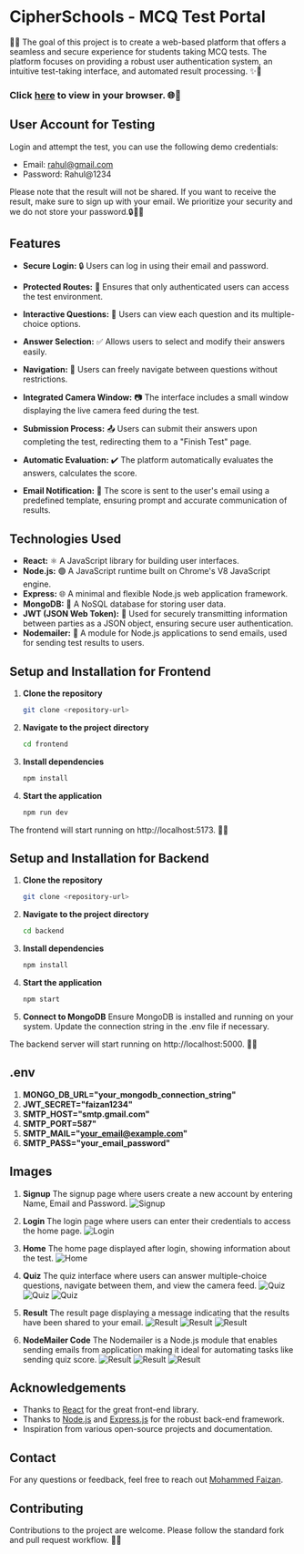 # CipherSchools - MCQ Test Portal

🌟✨ The goal of this project is to create a web-based platform that offers a seamless and secure experience for students taking MCQ tests. The platform focuses on providing a robust user authentication system, an intuitive test-taking interface, and automated result processing. ✨🌟

### Click  [here](link) to view in your browser. 🌐👀

## User Account for Testing

Login and attempt the test, you can use the following demo credentials:

- Email: rahul@gmail.com
- Password: Rahul@1234

Please note that the result will not be shared. If you want to receive the result, make sure to sign up with your email. We prioritize your security and we do not store your password.🔒📧✨




## Features

- **Secure Login:** 🔒 Users can log in using their email and password.
- **Protected Routes:** 🚧 Ensures that only authenticated users can access the test environment.

- **Interactive Questions:** 📝 Users can view each question and its multiple-choice options.
- **Answer Selection:** ✅ Allows users to select and modify their answers easily.
- **Navigation:** 🚀 Users can freely navigate between questions without restrictions.
- **Integrated Camera Window:** 📷 The interface includes a small window displaying the live camera feed during the test.

- **Submission Process:** 📤 Users can submit their answers upon completing the test, redirecting them to a "Finish Test" page.
- **Automatic Evaluation:** ✔️ The platform automatically evaluates the answers, calculates the score.
- **Email Notification:** 📧 The score is sent to the user's email using a predefined template, ensuring prompt and accurate communication of results.

## Technologies Used

- **React:** ⚛️ A JavaScript library for building user interfaces.
- **Node.js:** 🟢 A JavaScript runtime built on Chrome's V8 JavaScript engine.
- **Express:** 🌐 A minimal and flexible Node.js web application framework.
- **MongoDB:** 🍃 A NoSQL database for storing user data. 
- **JWT (JSON Web Token):** 🔐 Used for securely transmitting information between parties as a JSON object, ensuring secure user authentication.
- **Nodemailer:** 📨 A module for Node.js applications to send emails, used for sending test results to users.

## Setup and Installation for Frontend

1. **Clone the repository**
    ```bash
    git clone <repository-url>
2. **Navigate to the project directory**

    ```bash
    cd frontend
3. **Install dependencies**

    ```bash
    npm install 
4. **Start the application**

    ```bash
    npm run dev
    
The frontend will start running on http://localhost:5173. 🚀🌐

## Setup and Installation for Backend

1. **Clone the repository**
    ```bash
    git clone <repository-url>
2. **Navigate to the project directory**

    ```bash
    cd backend
3. **Install dependencies**

    ```bash
    npm install 
4. **Start the application**

    ```bash
    npm start 
5. **Connect to MongoDB**
    Ensure MongoDB is installed and running on your system. Update the connection string in the .env file if necessary.
    
The backend server will start running on http://localhost:5000. 🚀🌐

## .env
1. **MONGO_DB_URL="your_mongodb_connection_string"**
2. **JWT_SECRET="faizan1234"**
3. **SMTP_HOST="smtp.gmail.com"**
4. **SMTP_PORT=587"**
5. **SMTP_MAIL="your_email@example.com"**
6. **SMTP_PASS="your_email_password"**

## Images

1. **Signup**
    The signup page where users create a new account by entering Name, Email and Password.
    ![Signup](./public/images/signup.png)

2. **Login**
    The login page where users can enter their credentials to access the home page.
    ![Login](./public/images/login.png)

3. **Home**
    The home page displayed after login, showing information about the test.
    ![Home](./public/images/home.png)

4. **Quiz**
    The quiz interface where users can answer multiple-choice questions, navigate between them, and view the camera feed.
    ![Quiz](./public/images/quiz-1.png)
    ![Quiz](./public/images/quiz-2.png)
    ![Quiz](./public/images/quiz-3.png)

5. **Result**
    The result page displaying a message indicating that the results have been shared to your email.
    ![Result](./public/images/result.png)
    ![Result](./public/images/email-1.png)
    ![Result](./public/images/email-2.png)
    


6. **NodeMailer Code**
    The Nodemailer  is a Node.js module that enables sending emails from  application making it ideal for automating tasks like sending quiz score.
    ![Result](./public/images/nodemailer-1.png)
    ![Result](./public/images/nodemailer-2.png)
    ![Result](./public/images/nodemailer-3.png)


## Acknowledgements

- Thanks to [React](https://reactjs.org/) for the great front-end library.
- Thanks to [Node.js](https://nodejs.org/) and [Express.js](https://expressjs.com/) for the robust back-end framework.
- Inspiration from various open-source projects and documentation.


## Contact

For any questions or feedback, feel free to reach out  [Mohammed Faizan](mailto:fk29837@example.com).


## Contributing

Contributions to the project are welcome. Please follow the standard fork and pull request workflow. 🤝🌟


